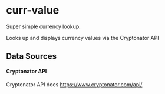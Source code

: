 # curr-value
Super simple currency lookup.

Looks up and displays currency values via the Cryptonator API

## Data Sources

#### Cryptonator API

Cryptonator API docs
https://www.cryptonator.com/api/

